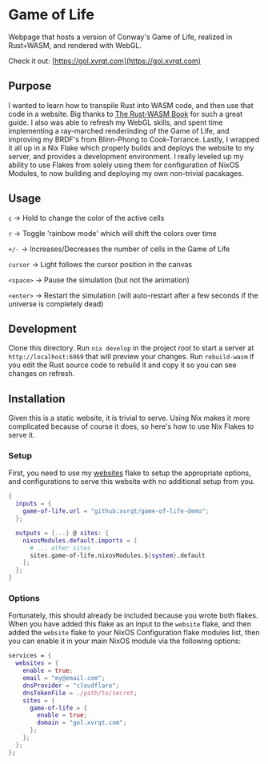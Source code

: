 # Game of Life
Webpage that hosts a version of Conway's Game of Life, realized in Rust+WASM, and rendered with WebGL.

Check it out: [https://gol.xvrqt.com](https://gol.xvrqt.com)

## Purpose
I wanted to learn how to transpile Rust into WASM code, and then use that code in a website. Big thanks to [The Rust-WASM Book](https://rustwasm.github.io/book/) for such a great guide.
I also was able to refresh my WebGL skills, and spent time implementing a ray-marched renderinding of the Game of Life, and improving my BRDF's from Blinn-Phong to Cook-Torrance.
Lastly, I wrapped it all up in a Nix Flake which properly builds and deploys the website to my server, and provides a development environment. I really leveled up my ability to use Flakes from solely using them for configuration of NixOS Modules, to now building and deploying my own non-trivial pacakages.

## Usage
`c` -> Hold to change the color of the active cells

`r` -> Toggle 'rainbow mode' which will shift the colors over time 

`+/-` -> Increases/Decreases the number of cells in the Game of Life

`cursor` -> Light follows the cursor position in the canvas

`<space>` -> Pause the simulation (but not the animation)

`<enter>` -> Restart the simulation (will auto-restart after a few seconds if the universe is completely dead)

## Development
Clone this directory.
Run `nix develop` in the project root to start a server at `http://localhost:6969` that will preview your changes.
Run `rebuild-wasm` if you edit the Rust source code to rebuild it and copy it so you can see changes on refresh.

## Installation
Given this is a static website, it is trivial to serve.
Using Nix makes it more complicated because of course it does, so here's how to use Nix Flakes to serve it.

### Setup
First, you need to use my [websites](https://github.com/xvrqt/website-flake) flake to setup the appropriate options, and configurations to serve this website with no additional setup from you.

```nix
{
  inputs = {
    game-of-life.url = "github:xvrqt/game-of-life-demo";
  };

  outputs = {...} @ sites: {
    nixosModules.default.imports = [
      # ... other sites
      sites.game-of-life.nixosModules.${system}.default
    ];
  };
}
```

### Options
Fortunately, this should already be included because you wrote both flakes. When you have added this flake as an input to the `website` flake, and then added the `website` flake to your NixOS Configuration flake modules list, then you can enable it in your main NixOS module via the following options:

```nix
services = {
  websites = {
    enable = true;
    email = "my@email.com";
    dnsProvider = "cloudflare";
    dnsTokenFile = ./path/to/secret;
    sites = {
      game-of-life = {
        enable = true;
        domain = "gol.xvrqt.com";
      };
    };
  };
};
```
